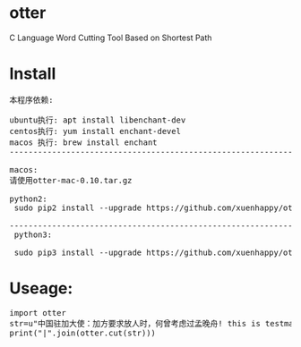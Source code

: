 # otter
  C Language Word Cutting Tool Based on Shortest Path

# Install

<pre>
本程序依赖:

ubuntu执行: apt install libenchant-dev
centos执行: yum install enchant-devel
macos 执行: brew install enchant
-------------------------------------------------------------

macos:
请使用otter-mac-0.10.tar.gz

python2:
 sudo pip2 install --upgrade https://github.com/xuenhappy/otter/raw/master/otter-0.10.tar.gz

---------------------------------------------------------------
 python3:

 sudo pip3 install --upgrade https://github.com/xuenhappy/otter/raw/master/otter-0.10.tar.gz
</pre>

# Useage:
<pre>
import otter
str=u"中国驻加大使：加方要求放人时，何曾考虑过孟晚舟! this is testmax."
print("|".join(otter.cut(str)))
</pre>